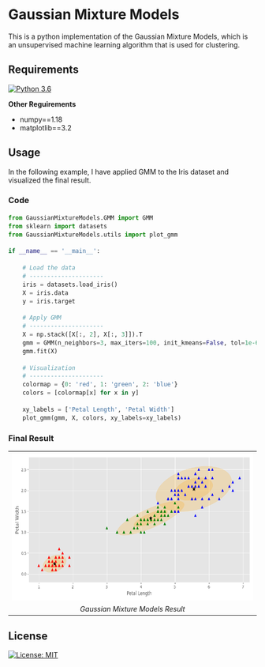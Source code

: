 # Gaussian Mixture Models

This is a python implementation of the Gaussian Mixture Models,
which is an unsupervised machine learning algorithm that is used for clustering.

## Requirements 
[![Python 3.6](https://img.shields.io/badge/python-3.6-blue.svg)](https://www.python.org/downloads/release/python-360/)

**Other Reguirements**
- numpy==1.18
- matplotlib==3.2

## Usage 
In the following example, I have applied GMM to the Iris dataset and visualized the final result.

### Code
``` python
from GaussianMixtureModels.GMM import GMM
from sklearn import datasets
from GaussianMixtureModels.utils import plot_gmm

if __name__ == '__main__':

    # Load the data
    # ---------------------
    iris = datasets.load_iris()
    X = iris.data
    y = iris.target

    # Apply GMM
    # ---------------------
    X = np.stack([X[:, 2], X[:, 3]]).T
    gmm = GMM(n_neighbors=3, max_iters=100, init_kmeans=False, tol=1e-6)
    gmm.fit(X)

    # Visualization
    # ---------------------
    colormap = {0: 'red', 1: 'green', 2: 'blue'}
    colors = [colormap[x] for x in y]

    xy_labels = ['Petal Length', 'Petal Width']
    plot_gmm(gmm, X, colors, xy_labels=xy_labels)
```

### Final Result

<center>
  <table>
    <tr>
      <td><img src="plots/GMM_IRIS.png" with=600 height=300/></td>
    </tr>
    <tr>
      <td align="center"><em>Gaussian Mixture Models Result</em></td>
    </tr>
  </table>
</center>


## License
[![License: MIT](https://img.shields.io/badge/License-MIT-yellow.svg)](https://opensource.org/licenses/MIT)
